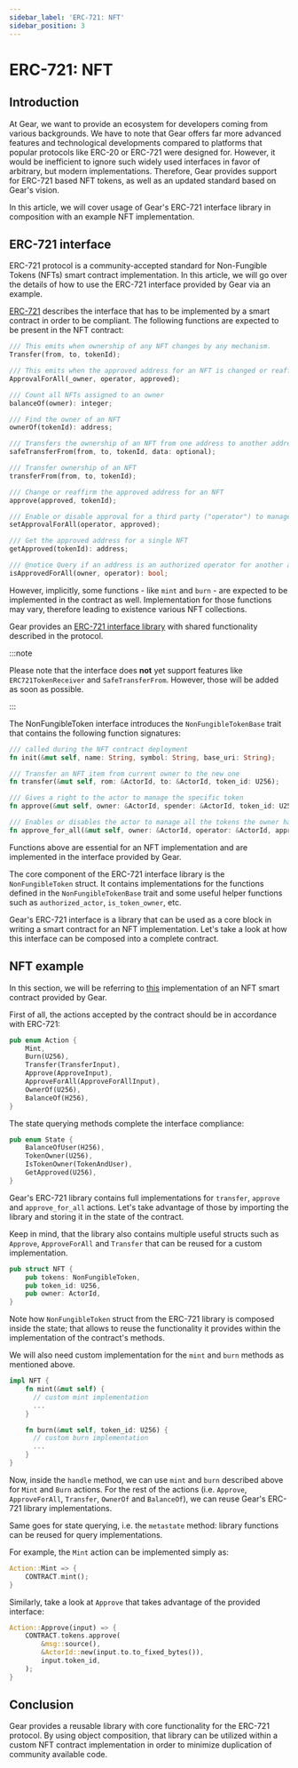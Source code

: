 ```yaml
---
sidebar_label: 'ERC-721: NFT'
sidebar_position: 3
---
```


# ERC-721: NFT

## Introduction

At Gear, we want to provide an ecosystem for developers coming from various backgrounds. We have to note that Gear offers far more advanced features and technological developments compared to platforms that popular protocols like ERC-20 or ERC-721 were designed for. However, it would be inefficient to ignore such widely used interfaces in favor of arbitrary, but modern implementations. Therefore, Gear provides support for ERC-721 based NFT tokens, as well as an updated standard based on Gear's vision.

In this article, we will cover usage of Gear's ERC-721 interface library in composition with an example NFT implementation.

## ERC-721 interface

ERC-721 protocol is a community-accepted standard for Non-Fungible Tokens (NFTs) smart contract implementation. In this article, we will go over the details of how to use the ERC-721 interface provided by Gear via an example.

[ERC-721](https://eips.ethereum.org/EIPS/eip-721) describes the interface that has to be implemented by a smart contract in order to be compliant. The following functions are expected to be present in the NFT contract:

```rust
/// This emits when ownership of any NFT changes by any mechanism.
Transfer(from, to, tokenId);

/// This emits when the approved address for an NFT is changed or reaffirmed.
ApprovalForAll(_owner, operator, approved);

/// Count all NFTs assigned to an owner
balanceOf(owner): integer;

/// Find the owner of an NFT
ownerOf(tokenId): address;

/// Transfers the ownership of an NFT from one address to another address
safeTransferFrom(from, to, tokenId, data: optional);

/// Transfer ownership of an NFT
transferFrom(from, to, tokenId);

/// Change or reaffirm the approved address for an NFT
approve(approved, tokenId);

/// Enable or disable approval for a third party ("operator") to manage
setApprovalForAll(operator, approved);

/// Get the approved address for a single NFT
getApproved(tokenId): address;

/// @notice Query if an address is an authorized operator for another address
isApprovedForAll(owner, operator): bool;
```

However, implicitly, some functions - like `mint` and `burn` - are expected to be implemented in the contract as well. Implementation for those functions may vary, therefore leading to existence various NFT collections.

Gear provides an [ERC-721 interface library](https://github.com/gear-tech/apps/tree/nft-interface) with shared functionality described in the protocol.

:::note

Please note that the interface does **not** yet support features like `ERC721TokenReceiver` and `SafeTransferFrom`. However, those will be added as soon as possible.

:::

The NonFungibleToken interface introduces the `NonFungibleTokenBase` trait that contains the following function signatures:

```rust
/// called during the NFT contract deployment
fn init(&mut self, name: String, symbol: String, base_uri: String);

/// Transfer an NFT item from current owner to the new one
fn transfer(&mut self, rom: &ActorId, to: &ActorId, token_id: U256);

/// Gives a right to the actor to manage the specific token
fn approve(&mut self, owner: &ActorId, spender: &ActorId, token_id: U256);

/// Enables or disables the actor to manage all the tokens the owner has
fn approve_for_all(&mut self, owner: &ActorId, operator: &ActorId, approved: bool);
```

Functions above are essential for an NFT implementation and are implemented in the interface provided by Gear.

The core component of the ERC-721 interface library is the `NonFungibleToken` struct. It contains implementations for the functions defined in the `NonFungibleTokenBase` trait and some useful helper functions such as `authorized_actor`, `is_token_owner`, etc.

Gear's ERC-721 interface is a library that can be used as a core block in writing a smart contract for an NFT implementation. Let's take a look at how this interface can be composed into a complete contract.

## NFT example

In this section, we will be referring to [this](https://github.com/gear-tech/apps/tree/nft-example) implementation of an NFT smart contract provided by Gear.

First of all, the actions accepted by the contract should be in accordance with ERC-721:

```rust
pub enum Action {
    Mint,
    Burn(U256),
    Transfer(TransferInput),
    Approve(ApproveInput),
    ApproveForAll(ApproveForAllInput),
    OwnerOf(U256),
    BalanceOf(H256),
}
```

The state querying methods complete the interface compliance:

```rust
pub enum State {
    BalanceOfUser(H256),
    TokenOwner(U256),
    IsTokenOwner(TokenAndUser),
    GetApproved(U256),
}
```

Gear's ERC-721 library contains full implementations for `transfer`, `approve` and `approve_for_all` actions. Let's take advantage of those by importing the library and storing it in the state of the contract.

Keep in mind, that the library also contains multiple useful structs such as `Approve`, `ApproveForAll` and `Transfer` that can be reused for a custom implementation.

```rust
pub struct NFT {
    pub tokens: NonFungibleToken,
    pub token_id: U256,
    pub owner: ActorId,
}
```

Note how `NonFungibleToken` struct from the ERC-721 library is composed inside the state; that allows to reuse the functionality it provides within the implementation of the contract's methods.


We will also need custom implementation for the `mint` and `burn` methods as mentioned above.

```rust
impl NFT {
    fn mint(&mut self) {
      // custom mint implementation
      ...
    }

    fn burn(&mut self, token_id: U256) {
      // custom burn implementation
      ...
    }
}
```

Now, inside the `handle` method, we can use `mint` and `burn` described above for `Mint` and `Burn` actions. For the rest of the actions (i.e. `Approve`, `ApproveForAll`, `Transfer`, `OwnerOf` and `BalanceOf`), we can reuse Gear's ERC-721 library implementations.

Same goes for state querying, i.e. the `metastate` method: library functions can be reused for query implementations.

For example, the `Mint` action can be implemented simply as:

```rust
Action::Mint => {
    CONTRACT.mint();
}
```

Similarly, take a look at `Approve` that takes advantage of the provided interface:

```rust
Action::Approve(input) => {
    CONTRACT.tokens.approve(
        &msg::source(),
        &ActorId::new(input.to.to_fixed_bytes()),
        input.token_id,
    );
}
```

## Conclusion

Gear provides a reusable library with core functionality for the ERC-721 protocol. By using object composition, that library can be utilized within a custom NFT contract implementation in order to minimize duplication of community available code.
